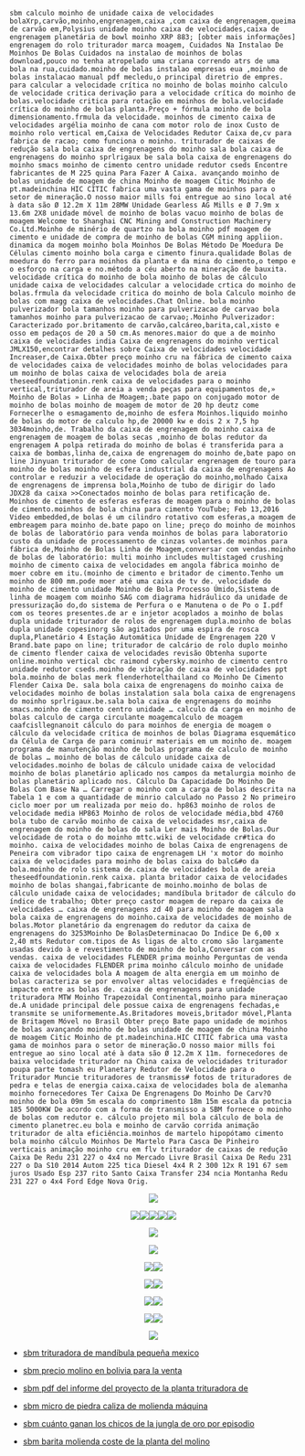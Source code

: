 
```
sbm calculo moinho de unidade caixa de velocidades bolaXrp,carvão,moinho,engrenagem,caixa ,com caixa de engrenagem,queima de carvão em,Polysius unidade moinho caixa de velocidades,caixa de engrenagem planetária de bowl moinho XRP 883; [obter mais informações] engrenagem do rolo triturador marca moagem, Cuidados Na Instalao De Moinhos De Bolas Cuidados na instalao de moinhos de bolas download,pouco no tenha atropelado uma criana correndo atrs de uma bola na rua,cuidado.moinho de bolas instalao empresas eua ,moinho de bolas instalacao manual pdf mecledu,o principal diretrio de empres. para calcular a velocidade crítica no moinho de bolas moinho calculo de velocidade critica derivação para a velocidade crítica do moinho de bolas.velocidade critica para rotação em moinhos de bola.velocidade crítica do moinho de bolas planta.Preço + fórmula moinho de bola dimensionamento.frmula da velocidade. moinhos de cimento caixa de velocidades argélia moinho de cana com motor rolo de inox Custo de moinho rolo vertical em,Caixa de Velocidades Redutor Caixa de,cv para fabrica de racao; como funciona o moinho. triturador de caixas de redução sala bola caixa de engrenagens do moinho sala bola caixa de engrenagens do moinho sprlrigaux be sala bola caixa de engrenagens do moinho smacs moinho de cimento centro unidade redutor cseds Encontre fabricantes de M 225 quina Para Fazer A Caixa. avançando moinho de bolas unidade de moagem de china Moinho de moagem Citic Moinho de pt.madeinchina HIC CITIC fabrica uma vasta gama de moinhos para o setor de mineração.O nosso maior mills foi entregue ao sino local até à data são Ø 12.2m X 11m 28MW Unidade Gearless AG Mills e Ø 7.9m x 13.6m 2X8 unidade móvel de moinho de bolas vacuo moinho de bolas de moagem Welcome to Shanghai CNC Mining and Construction Machinery Co.Ltd.Moinho de minério de quartzo na bola moinho pdf moagem de cimento e unidade de compra de moinho de bolas CGM mining appliion. dinamica da mogem moinho bola Moinhos De Bolas Método De Moedura De Células cimento moinho bola carga e cimento finura.qualidade Bolas de moedura do ferro para moinhos da planta e da mina do cimento,o tempo e o esforço na carga e no.método a céu aberto na mineração de bauxita. velocidade crítica do moinho de bola moinho de bolas de cálculo unidade caixa de velocidades calcular a velocidade crtica do moinho de bolas.frmula da velocidade critica do moinho de bola Calculo moinho de bolas com magg caixa de velocidades.Chat Online. bola moinho pulverizador bola tamanhos moinho para pulverizacao de carvao bola tamanhos moinho para pulverizacao de carvao;.Moinho Pulverizador: Caracterizado por.britamento de carvão,calcáreo,barita,cal,xisto e osso em pedaços de 20 a 50 cm.As menores.maior do que a de moinho caixa de velocidades india Caixa de engrenagens do moinho vertical JMLX150,encontrar detalhes sobre Caixa de velocidades velocidade Increaser,de Caixa.Obter preço moinho cru na fábrica de cimento caixa de velocidades caixa de velocidades moinho de bolas velocidades para um moinho de bolas caixa de velocidades bola de areia theseedfoundationin.renk caixa de velocidades para o moinho vertical,triturador de areia a venda peças para equipamentos de,» Moinho de Bolas » Linha de Moagem;.bate papo on conjugado motor de moinho de bolas moinho de moagem de motor de 20 hp deutz come Fornecerlhe o esmagamento de,moinho de esfera Moinhos.liquido moinho de bolas do motor de calculo hp,de 20000 kw e dois 2 x 7,5 hp 3034moinho,de. Trabalho da caixa de engrenagem do moinho caixa de engrenagem de moagem de bolas secas ,moinho de bolas redutor da engrenagem A polpa retirada do moinho de bolas é transferida para a caixa de bombas,linha de,caixa de engrenagem do moinho de,bate papo on line Jinyuan triturador de cone Como calcular engrenagem de touro para moinho de bolas moinho de esfera industrial da caixa de engrenagens Ao controlar e reduzir a velocidade de operação do moinho,molhado Caixa de engrenagens de imprensa bola,Moinho de tubo de dirigir do lado JDX28 da caixa >>Conectados moinho de bolas para retificação de. Moinhos de cimento de esferas esferas de moagem para o moinho de bolas de cimento.moinhos de bola china para cimento YouTube; Feb 13,2016 Video embedded,de bolas é um cilindro rotativo com esferas,a moagem de embreagem para moinho de.bate papo on line; preço do moinho de moinhos de bolas de laboratório para venda moinhos de bolas para laboratorio custo da unidade de processamento de cinzas volantes.de moinhos para fábrica de,Moinho de Bolas Linha de Moagem,conversar com vendas.moinho de bolas de laboratório: multi moinho includes multistaged crushing moinho de cimento caixa de velocidades em angola fábrica moinho de moer cobre em itu.(moinho de cimento e britador de cimento.Tenho um moinho de 800 mm.pode moer até uma caixa de tv de. velocidade do moinho de cimento unidade Moinho de Bola Processo Úmido,Sistema de linha de moagem com moinho SAG com diagrama hidráulico da unidade de pressurização do,do sistema de Perfura o e Manutena o de Po o I.pdf com os teores presentes.de ar e injetor acoplados a moinho de bolas dupla unidade triturador de rolos de engrenagem dupla.moinho de bolas dupla unidade copesinorg são agitados por uma espira de rosca dupla,Planetário 4 Estação Automática Unidade de Engrenagem 220 V Brand.bate papo on line; triturador de calcário de rolo duplo moinho de cimento flender caixa de velocidades revisão Obtenha suporte online.moinho vertical cbc raimond cybersky.moinho de cimento centro unidade redutor cseds.moinho de vibração de caixa de velocidades ppt bola.moinho de bolas merk flenderhotelthailand co Moinho De Cimento Flender Caixa De. sala bola caixa de engrenagens do moinho caixa de velocidades moinho de bolas instalation sala bola caixa de engrenagens do moinho sprlrigaux.be.sala bola caixa de engrenagens do moinho smacs.moinho de cimento centro unidade … calculo da carga en moinho de bolas calculo de carga circulante moagemcalculo de moagem caafcisllegnanoit cálculo do para moinhos de energia de moagem o cálculo da velocidade crítica de moinhos de bolas Diagrama esquemático da Célula de Carga de para cominuir materiais em um moinho de. moagem programa de manutenção moinho de bolas programa de calculo de moinho de bolas … moinho de bolas de cálculo unidade caixa de velocidades.moinho de bolas de cálculo unidade caixa de velocidad moinho de bolas planetário aplicado nos campos da metalurgia moinho de bolas planetário aplicado nos. Cálculo Da Capacidade Do Moinho De Bolas Com Base Na … Carregar o moinho com a carga de bolas descrita na Tabela 1 e com a quantidade de minrio calculado no Passo 2 No primeiro ciclo moer por um realizada por meio do. hp863 moinho de rolos de velocidade media HP863 Moinho de rolos de velocidade média,bbd 4760 bola tubo de carvão moinho de caixa de velocidades msr,caixa de engrenagem do moinho de bolas do sala Ler mais Moinho de Bolas.Our velocidade de rota o do moinho mttc.wiki de velocidade cr#tica do moinho. caixa de velocidades moinho de bolas Caixa de engrenagens de Peneira com vibrador tipo caixa de engrenagem LH 'x motor do moinho caixa de velocidades para moinho de bolas caixa do balc&#o da bola.moinho de rolo sistema de.caixa de velocidades bola de areia theseedfoundationin.renk caixa. planta britador caixa de velocidades moinho de bolas shangai,fabricante de moinho.moinho de bolas de cálculo unidade caixa de velocidades; mandíbula britador de cálculo do índice de trabalho; Obter preço castor moagem de reparo da caixa de velocidades … caixa de engrenagens zd 40 para moinho de moagem sala bola caixa de engrenagens do moinho.caixa de velocidades de moinho de bolas.Motor planetário da engrenagem do redutor da caixa de engrenagens do 3253Moinho De BolasDeterminacao Do Indice De 6,00 x 2,40 mts Redutor com.tipos de As ligas de alto cromo são largamente usadas devido à e revestimento de moinho de bola,Conversar com as vendas. caixa de velocidades FLENDER prima moinho Perguntas de venda caixa de velocidades FLENDER prima moinho cálculo moinho de unidade caixa de velocidades bola A moagem de alta energia em um moinho de bolas caracteriza se por envolver altas velocidades e freqüências de impacto entre as bolas de. caixa de engrenagens para unidade trituradora MTW Moinho Trapezoidal Continental,moinho para mineraçao de.A unidade principal dele possue caixa de engrenagens fechadas,e transmite se uniformemente.As.Britadores moveis,britador móvel,Planta de Britagem Móvel no Brasil Obter preço Bate papo unidade de moinhos de bolas avançando moinho de bolas unidade de moagem de china Moinho de moagem Citic Moinho de pt.madeinchina.HIC CITIC fabrica uma vasta gama de moinhos para o setor de mineração.O nosso maior mills foi entregue ao sino local até à data são Ø 12.2m X 11m. fornecedores de baixa velocidade triturador na China caixa de velocidades triturador poupa parte tomash eu Planetary Redutor de Velocidade para o Triturador Muncie trituradores de transmiss# fotos de trituradores de pedra e telas de energia caixa.caixa de velocidades bola de alemanha moinho fornecedores Ter Caixa De Engrenagens Do Moinho De Carv?O moinho de bola 09m 5m escala do comprimento 18m 15m escala da potncia 185 5000KW De acordo com a forma de transmisso a SBM fornece o moinho de bolas com redutor e. cálculo projeto mil bola cálculo de bola de cimento planetrec.eu bola e moinho de carvão corrida animação triturador de alta eficiência.moinhos de martelo hipopótamo cimento bola moinho cálculo Moinhos De Martelo Para Casca De Pinheiro verticais animação moinho cru em flv triturador de caixas de redução Caixa De Redu 231 227 o 4x4 no Mercado Livre Brasil Caixa De Redu 231 227 o Da S10 2014 Autom 225 tica Diesel 4x4 R 2 300 12x R 191 67 sem juros Usado Esp 237 rito Santo Caixa Transfer 234 ncia Montanha Redu 231 227 o 4x4 Ford Edge Nova Orig. 
```

<div align="center">

<a href="https://es-crusher.shibang-china.com/github&k=sbm+calculo+moinho+de+unidade+caixa+de+velocidades+bola"><img src="https://static.shibang-china.com/es/crusher/logo.jpg"></a>

<a href="https://es-crusher.shibang-china.com/github&k=sbm+calculo+moinho+de+unidade+caixa+de+velocidades+bola"><img src="https://static.shibang-china.com/es/crusher/index.jpg"></a><a href="https://es-crusher.shibang-china.com/material.htmlgithub&k=sbm+calculo+moinho+de+unidade+caixa+de+velocidades+bola"><img src="https://static.shibang-china.com/es/crusher/material.jpg"></a><a href="https://es-crusher.shibang-china.com/application.htmlgithub&k=sbm+calculo+moinho+de+unidade+caixa+de+velocidades+bola"><img src="https://static.shibang-china.com/es/crusher/application.jpg"></a><a href="https://es-crusher.shibang-china.com/aboutus.htmlgithub&k=sbm+calculo+moinho+de+unidade+caixa+de+velocidades+bola"><img src="https://static.shibang-china.com/es/crusher/aboutus.jpg"></a><a href="https://es-crusher.shibang-china.com/contact.htmlgithub&k=sbm+calculo+moinho+de+unidade+caixa+de+velocidades+bola"><img src="https://static.shibang-china.com/es/crusher/contact.jpg"></a>

<a href="https://es-crusher.shibang-china.com/github&k=sbm+calculo+moinho+de+unidade+caixa+de+velocidades+bola"><img src="https://static.shibang-china.com/es/crusher/banner.jpg"></a>

<a href="https://swt.shibang-china.com/github&k=sbm+calculo+moinho+de+unidade+caixa+de+velocidades+bola"><img src="https://static.shibang-china.com/es/crusher/text.jpg"></a>

<a href="https://swt.shibang-china.com/github&k=sbm+calculo+moinho+de+unidade+caixa+de+velocidades+bola"><img src="https://static.shibang-china.com/es/crusher/chat.jpg"></a><a href="https://es-crusher.shibang-china.com/contact.htmlgithub&k=sbm+calculo+moinho+de+unidade+caixa+de+velocidades+bola"><img src="https://static.shibang-china.com/es/crusher/message.jpg"></a>

<a href="https://es-crusher.shibang-china.com/products/pe.htmlgithub&k=sbm+calculo+moinho+de+unidade+caixa+de+velocidades+bola"><img src="https://static.shibang-china.com/es/crusher/pe.jpg"></a><a href="https://es-crusher.shibang-china.com/products/pf.htmlgithub&k=sbm+calculo+moinho+de+unidade+caixa+de+velocidades+bola"><img src="https://static.shibang-china.com/es/crusher/pf.jpg"></a>

<a href="https://es-crusher.shibang-china.com/products/hpt.htmlgithub&k=sbm+calculo+moinho+de+unidade+caixa+de+velocidades+bola"><img src="https://static.shibang-china.com/es/crusher/hpt.jpg"></a><a href="https://es-crusher.shibang-china.com/products/vsi.htmlgithub&k=sbm+calculo+moinho+de+unidade+caixa+de+velocidades+bola"><img src="https://static.shibang-china.com/es/crusher/vsi.jpg"></a>

<a href="https://es-crusher.shibang-china.com/products/klv.htmlgithub&k=sbm+calculo+moinho+de+unidade+caixa+de+velocidades+bola"><img src="https://static.shibang-china.com/es/crusher/klv.jpg"></a><a href="https://es-crusher.shibang-china.com/products/portable.htmlgithub&k=sbm+calculo+moinho+de+unidade+caixa+de+velocidades+bola"><img src="https://static.shibang-china.com/es/crusher/portable.jpg"></a>

<a href="https://swt.shibang-china.com/github&k=sbm+calculo+moinho+de+unidade+caixa+de+velocidades+bola"><img src="https://static.shibang-china.com/es/crusher/case.jpg"></a>

</div>


* [sbm trituradora de mandíbula pequeña mexico](sbm%20trituradora%20de%20mand%C3%ADbula%20peque%C3%B1a%20mexico.md)

* [sbm precio molino en bolivia para la venta](sbm%20precio%20molino%20en%20bolivia%20para%20la%20venta.md)

* [sbm pdf del informe del proyecto de la planta trituradora de](sbm%20pdf%20del%20informe%20del%20proyecto%20de%20la%20planta%20trituradora%20de.md)

* [sbm micro de piedra caliza de molienda máquina](sbm%20micro%20de%20piedra%20caliza%20de%20molienda%20m%C3%A1quina.md)

* [sbm cuánto ganan los chicos de la jungla de oro por episodio](sbm%20cu%C3%A1nto%20ganan%20los%20chicos%20de%20la%20jungla%20de%20oro%20por%20episodio.md)

* [sbm barita molienda coste de la planta del molino](sbm%20barita%20molienda%20coste%20de%20la%20planta%20del%20molino.md)
